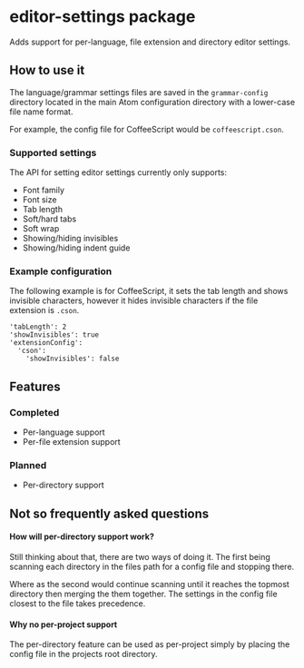 # editor-settings package

Adds support for per-language, file extension and directory editor settings.

## How to use it

The language/grammar settings files are saved in the `grammar-config` directory located
in the main Atom configuration directory with a lower-case file name format.

For example, the config file for CoffeeScript would be `coffeescript.cson`.

### Supported settings

The API for setting editor settings currently only supports:

- Font family
- Font size
- Tab length
- Soft/hard tabs
- Soft wrap
- Showing/hiding invisibles
- Showing/hiding indent guide

### Example configuration

The following example is for CoffeeScript, it sets the tab length and shows invisible
characters, however it hides invisible characters if the file extension is `.cson`.

    'tabLength': 2
    'showInvisibles': true
    'extensionConfig':
      'cson':
        'showInvisibles': false

## Features

### Completed

- Per-language support
- Per-file extension support

### Planned

- Per-directory support

## Not so frequently asked questions

#### How will per-directory support work?

Still thinking about that, there are two ways of doing it. The first being scanning
each directory in the files path for a config file and stopping there.

Where as the second would continue scanning until it reaches the topmost directory
then merging the them together. The settings in the config file closest to the file
takes precedence.

#### Why no per-project support

The per-directory feature can be used as per-project simply by placing the config
file in the projects root directory.
